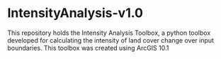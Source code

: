 IntensityAnalysis-v1.0
======================

This repository holds the Intensity Analysis Toolbox, a python toolbox developed for calculating the intensity of land cover change over input boundaries.  This toolbox was created using ArcGIS 10.1
